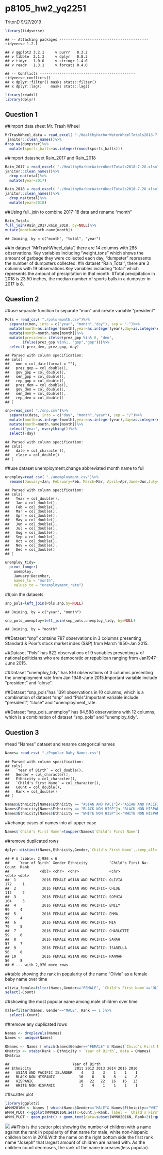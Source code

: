 p8105\_hw2\_yq2251
================
TritonD
9/27/2019

``` r
library(tidyverse)
```

    ## -- Attaching packages ----------------------------------------- tidyverse 1.2.1 --

    ## v ggplot2 3.2.1     v purrr   0.3.2
    ## v tibble  2.1.3     v dplyr   0.8.3
    ## v tidyr   1.0.0     v stringr 1.4.0
    ## v readr   1.3.1     v forcats 0.4.0

    ## -- Conflicts -------------------------------------------- tidyverse_conflicts() --
    ## x dplyr::filter() masks stats::filter()
    ## x dplyr::lag()    masks stats::lag()

``` r
library(readxl)
library(dplyr)
```

## Question 1

\#\#import data sheet Mr. Trash
Wheel

``` r
MrTrashWheel_data = read_excel( "./HealthyHarborWaterWheelTotals2018-7-28.xlsx", sheet= "Mr. Trash Wheel", range = cell_cols("A:N"))%>%
 janitor::clean_names()%>%
drop_na(dumpster)%>%
  mutate(sports_balls=as.integer(round(sports_balls)))
```

\#\#import datasheet Rain\_2017 and
Rain\_2018

``` r
Rain_2017 = read_excel( "./HealthyHarborWaterWheelTotals2018-7-28.xlsx", sheet= "2017 Precipitation", range = "A2:B14")%>%
janitor::clean_names()%>%
  drop_na(total)%>%
  mutate(year=2017)
```

``` r
Rain_2018 = read_excel( "./HealthyHarborWaterWheelTotals2018-7-28.xlsx", sheet= "2018 Precipitation",range = "A2:B14")%>%
janitor::clean_names()%>%
  drop_na(total)%>%
  mutate(year=2018)
```

\#\#Using full\_join to combine 2017-18 data and rename “month”

``` r
Rain_Total=
full_join(Rain_2017,Rain_2018, by=NULL)%>%
mutate(month=month.name[month])
```

    ## Joining, by = c("month", "total", "year")

\#\#In dataset “MrTrashWheel\_data”, there are 14 columns with 285
observations. Key variables including “weight\_tons” which shows the
amount of garbage they were collected each day, “dumpster” represents
the number of dumpsters collected. \#In dataset “Rain\_Total”, there are
3 columns with 19 observations.Key variables including “total” which
represents the amount of precipitation in that month. \#Total
precipitation in 2018 is 23.50 inches, the median number of sports balls
in a dumpster in 2017 is 8.

## Question 2

\#\#use separate function to separate “mon” and create variable
“president”

``` r
Pols = read_csv( "./pols-month.csv")%>%
  separate(mon, into = c("year", "month","day"), sep = "-")%>%
  mutate(month=as.integer(month),year=as.integer(year),day=as.integer(day))%>%
  mutate(month=month.name[month])%>%
  mutate(president= ifelse(prez_gop %in% 0, "dem",
        ifelse(prez_gop %in%1, "gop","gop")))%>%
  select(-prez_dem,-prez_gop,-day)
```

    ## Parsed with column specification:
    ## cols(
    ##   mon = col_date(format = ""),
    ##   prez_gop = col_double(),
    ##   gov_gop = col_double(),
    ##   sen_gop = col_double(),
    ##   rep_gop = col_double(),
    ##   prez_dem = col_double(),
    ##   gov_dem = col_double(),
    ##   sen_dem = col_double(),
    ##   rep_dem = col_double()
    ## )

``` r
snp=read_csv( "./snp.csv")%>%
  separate(date, into = c("day", "month","year"), sep = "/")%>%
  mutate(month=as.integer(month),year=as.integer(year),day=as.integer(day))%>%
  mutate(month=month.name[month])%>%
  select("year", everything())%>% 
  select(-day)
```

    ## Parsed with column specification:
    ## cols(
    ##   date = col_character(),
    ##   close = col_double()
    ## )

\#\#use dataset unemployment,change abbreviated month name to full

``` r
unemploy=read_csv( "./unemployment.csv")%>%
  rename(January=Jan, February=Feb, March=Mar, April=Apr,June=Jun,July=Jul,August=Aug,September=Sep,October=Oct,November=Nov, December=Dec)
```

    ## Parsed with column specification:
    ## cols(
    ##   Year = col_double(),
    ##   Jan = col_double(),
    ##   Feb = col_double(),
    ##   Mar = col_double(),
    ##   Apr = col_double(),
    ##   May = col_double(),
    ##   Jun = col_double(),
    ##   Jul = col_double(),
    ##   Aug = col_double(),
    ##   Sep = col_double(),
    ##   Oct = col_double(),
    ##   Nov = col_double(),
    ##   Dec = col_double()
    ## )

``` r
unemploy_tidy=
  pivot_longer(
    unemploy, 
    January:December,
    names_to = "month", 
    values_to = "unemployment_rate")
```

\#\#join the datasets

``` r
snp_pols=left_join(Pols,snp,by=NULL)
```

    ## Joining, by = c("year", "month")

``` r
snp_pols_unemploy=left_join(snp_pols,unemploy_tidy, by=NULL)
```

    ## Joining, by = "month"

\#\#Dataset “snp” contains 787 observations in 3 columns presenting
Standard & Poor’s stock market index (S\&P) from March 1950-Jan 2015.

\#\#Dataset “Pols” has 822 observations of 9 variables presenting \# of
national politicians who are democratic or republican ranging from
Jan1947-June 2015.

\#\#Dataset “unemploy\_tidy” has 816 observations of 3 columns
presenting the unemployment rate from Jan 1948-June 2015.Important
variable include “president” and “close”.

\#\#Dataset “snp\_pols”has 1391 observations in 10 columns, which is a
combination of dataset “snp” and “Pols”.Important variable include
“president”, “close” and "unemployment\_rate.

\#\#Dataset “snp\_pols\_unemploy” has 94,588 observations with 12
columns, which is a combination of dataset “snp\_pols” and
“unemploy\_tidy”.

## Question 3

\#read “Names” dataset and rename categorical names

``` r
Names= read_csv( "./Popular_Baby_Names.csv")
```

    ## Parsed with column specification:
    ## cols(
    ##   `Year of Birth` = col_double(),
    ##   Gender = col_character(),
    ##   Ethnicity = col_character(),
    ##   `Child's First Name` = col_character(),
    ##   Count = col_double(),
    ##   Rank = col_double()
    ## )

``` r
Names$Ethnicity[Names$Ethnicity == "ASIAN AND PACI"]<-"ASIAN AND PACIFIC ISLANDER"
Names$Ethnicity[Names$Ethnicity == "BLACK NON HISP"]<-"BLACK NON HISPANIC"
Names$Ethnicity[Names$Ethnicity == "WHITE NON HISP"]<-"WHITE NON HISPANIC"
```

\#\#change cases of names into all upper case

``` r
Names$`Child's First Name`=toupper(Names$`Child's First Name`)
```

\#\#remove duplicated
rows

``` r
dplyr::distinct(Names,Ethnicity,Gender,`Child's First Name`,.keep_all= TRUE)
```

    ## # A tibble: 2,986 x 6
    ##    `Year of Birth` Gender Ethnicity          `Child's First Na~ Count  Rank
    ##              <dbl> <chr>  <chr>              <chr>              <dbl> <dbl>
    ##  1            2016 FEMALE ASIAN AND PACIFIC~ OLIVIA               172     1
    ##  2            2016 FEMALE ASIAN AND PACIFIC~ CHLOE                112     2
    ##  3            2016 FEMALE ASIAN AND PACIFIC~ SOPHIA               104     3
    ##  4            2016 FEMALE ASIAN AND PACIFIC~ EMILY                 99     4
    ##  5            2016 FEMALE ASIAN AND PACIFIC~ EMMA                  99     4
    ##  6            2016 FEMALE ASIAN AND PACIFIC~ MIA                   79     5
    ##  7            2016 FEMALE ASIAN AND PACIFIC~ CHARLOTTE             59     6
    ##  8            2016 FEMALE ASIAN AND PACIFIC~ SARAH                 57     7
    ##  9            2016 FEMALE ASIAN AND PACIFIC~ ISABELLA              56     8
    ## 10            2016 FEMALE ASIAN AND PACIFIC~ HANNAH                56     8
    ## # ... with 2,976 more rows

\#\#table showing the rank in popularity of the name “Olivia” as a
female baby name over
time

``` r
olivia_female=filter(Names,Gender=="FEMALE", `Child's First Name`=="OLIVIA")%>%
select(-Count)
```

\#\#showing the most popular name among male children over time

``` r
male=filter(Names, Gender=="MALE", Rank == 1 )%>%
  select(-Count)
```

\#\#remove any duplicated rows

``` r
Names <- droplevels(Names)
Names <- unique(Names)

ONames <- Names [ which(Names$Gender=="FEMALE" & Names$`Child's First Name`== "OLIVIA"),]
OMatrix <- xtabs(Rank ~ Ethnicity + `Year of Birth`, data = ONames)
OMatrix
```

    ##                             Year of Birth
    ## Ethnicity                    2011 2012 2013 2014 2015 2016
    ##   ASIAN AND PACIFIC ISLANDER    4    3    3    1    1    1
    ##   BLACK NON HISPANIC           10    8    6    8    4    8
    ##   HISPANIC                     18   22   22   16   16   13
    ##   WHITE NON HISPANIC            2    4    1    1    1    1

\#\#scatter plot

``` r
library(ggplot2)
WMNH2016N <- Names [ which(Names$Gender=="MALE"& Names$Ethnicity=="WHITE NON HISPANIC" & Names$`Year of Birth`=="2016"), ]
WMNH_PLOT <-ggplot(WMNH2016N,aes(x=Count,y=Rank, label = `Child's First Name`))
WMNH_PLOT + geom_point() + geom_text(data=subset(WMNH2016N, Rank<2))+ggtitle("Male Baby name ranking in White,non-Hispanic 2016")+theme(plot.title = element_text(hjust = 0.5))
```

![](p8105_hw2_yq2251_files/figure-gfm/unnamed-chunk-18-1.png)<!-- -->
\#\#This is the scatter plot showing the number of children with a name
against the rank in popularity of that name for male, white non-hispanic
children born in 2016.With the name on the right bottom side the first
rank name “Joseph” that largest amount of children are named with. As
the children count decreases, the rank of the name increases(less
popular).
